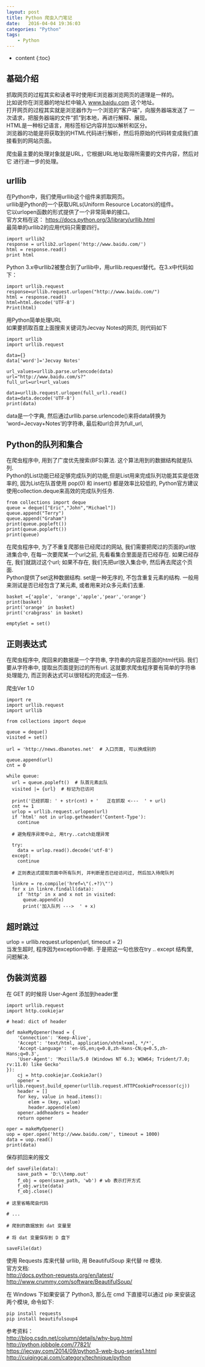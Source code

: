 ```yaml
---
layout: post
title: Python 爬虫入门笔记
date:   2016-04-04 19:36:03
categories: "Python"
tags: 
    - Python
---
```


* content
{:toc}

## 基础介绍

抓取网页的过程其实和读者平时使用IE浏览器浏览网页的道理是一样的。   
比如说你在浏览器的地址栏中输入    www.baidu.com    这个地址。   
打开网页的过程其实就是浏览器作为一个浏览的“客户端”，向服务器端发送了 一次请求，把服务器端的文件“抓”到本地，再进行解释、展现。   
HTML是一种标记语言，用标签标记内容并加以解析和区分。   
浏览器的功能是将获取到的HTML代码进行解析，然后将原始的代码转变成我们直接看到的网站页面。   

爬虫最主要的处理对象就是URL，它根据URL地址取得所需要的文件内容，然后对它 进行进一步的处理。   

## urllib

在Python中，我们使用urllib这个组件来抓取网页。   
urllib是Python的一个获取URLs(Uniform Resource Locators)的组件。   
它以urlopen函数的形式提供了一个非常简单的接口。   
官方文档在这： https://docs.python.org/3/library/urllib.html   
最简单的urllib2的应用代码只需要四行。   

	import urllib2  
	response = urllib2.urlopen('http://www.baidu.com/')  
	html = response.read()  
	print html  

Python 3.x中urllib2被整合到了urllib中，用urllib.request替代。在3.x中代码如下：   

	import urllib.request	 
	response=urllib.request.urlopen("http://www.baidu.com/")
	html = response.read()
	html=html.decode('UTF-8')
	Print(html)
	
用Python简单处理URL   
如果要抓取百度上面搜索关键词为Jecvay Notes的网页, 则代码如下   

	import urllib
	import urllib.request
	 
	data={}
	data['word']='Jecvay Notes'
	 
	url_values=urllib.parse.urlencode(data)
	url="http://www.baidu.com/s?"
	full_url=url+url_values
	 
	data=urllib.request.urlopen(full_url).read()
	data=data.decode('UTF-8')
	print(data)

data是一个字典, 然后通过urllib.parse.urlencode()来将data转换为 ‘word=Jecvay+Notes’的字符串, 最后和url合并为full_url,    

## Python的队列和集合

在爬虫程序中, 用到了广度优先搜索(BFS)算法. 这个算法用到的数据结构就是队列.   
Python的List功能已经足够完成队列的功能,但是List用来完成队列功能其实是低效率的, 因为List在队首使用 pop(0) 和 insert() 都是效率比较低的, Python官方建议使用collection.deque来高效的完成队列任务.   

	from collections import deque
	queue = deque(["Eric","John","Michael"])
	queue.append("Terry")
	queue.append("Graham")
	print(queue.popleft())
	print(queue.popleft())
	print(queue)

在爬虫程序中, 为了不重复爬那些已经爬过的网站, 我们需要把爬过的页面的url放进集合中, 在每一次要爬某一个url之前, 先看看集合里面是否已经存在. 如果已经存在, 我们就跳过这个url; 如果不存在, 我们先把url放入集合中, 然后再去爬这个页面.   
Python提供了set这种数据结构. set是一种无序的, 不包含重复元素的结构. 一般用来测试是否已经包含了某元素, 或者用来对众多元素们去重.    

	basket ={'apple', 'orange','apple','pear','orange'}
	print(basket)
	print('orange' in basket)
	print('crabgrass' in basket)

	emptySet = set()

## 正则表达式

在爬虫程序中, 爬回来的数据是一个字符串, 字符串的内容是页面的html代码. 我们要从字符串中, 提取出页面提到过的所有url. 这就要求爬虫程序要有简单的字符串处理能力, 而正则表达式可以很轻松的完成这一任务.   

爬虫Ver 1.0   

	import re
	import urllib.request
	import urllib
	 
	from collections import deque
	 
	queue = deque()
	visited = set()
	 
	url = 'http://news.dbanotes.net'  # 入口页面, 可以换成别的
	 
	queue.append(url)
	cnt = 0
	 
	while queue:
	  url = queue.popleft()  # 队首元素出队
	  visited |= {url}  # 标记为已访问
	 
	  print('已经抓取: ' + str(cnt) + '   正在抓取 <---  ' + url)
	  cnt += 1
	  urlop = urllib.request.urlopen(url)
	  if 'html' not in urlop.getheader('Content-Type'):
		continue
	 
	  # 避免程序异常中止, 用try..catch处理异常

	  try:
		data = urlop.read().decode('utf-8')
	  except:
		continue
	 
	  # 正则表达式提取页面中所有队列, 并判断是否已经访问过, 然后加入待爬队列

	  linkre = re.compile('href=\"(.+?)\"')
	  for x in linkre.findall(data):
		if 'http' in x and x not in visited:
		  queue.append(x)
		  print('加入队列 --->  ' + x)
		  
## 超时跳过

urlop = urllib.request.urlopen(url, timeout = 2)   
当发生超时, 程序因为exception中断. 于是把这一句也放在try .. except 结构里, 问题解决.   

## 伪装浏览器

在 GET 的时候将 User-Agent 添加到header里   

	import urllib.request
	import http.cookiejar
	 
	# head: dict of header

	def makeMyOpener(head = {
		'Connection': 'Keep-Alive',
		'Accept': 'text/html, application/xhtml+xml, */*',
		'Accept-Language': 'en-US,en;q=0.8,zh-Hans-CN;q=0.5,zh-Hans;q=0.3',
		'User-Agent': 'Mozilla/5.0 (Windows NT 6.3; WOW64; Trident/7.0; rv:11.0) like Gecko'
	}):
		cj = http.cookiejar.CookieJar()
		opener = urllib.request.build_opener(urllib.request.HTTPCookieProcessor(cj))
		header = []
		for key, value in head.items():
			elem = (key, value)
			header.append(elem)
		opener.addheaders = header
		return opener
	 
	oper = makeMyOpener()
	uop = oper.open('http://www.baidu.com/', timeout = 1000)
	data = uop.read()
	print(data)

保存抓回来的报文   

	def saveFile(data):
		save_path = 'D:\\temp.out'
		f_obj = open(save_path, 'wb') # wb 表示打开方式
		f_obj.write(data)
		f_obj.close()
	 
	# 这里省略爬虫代码

	# ...
	 
	# 爬到的数据放到 dat 变量里

	# 将 dat 变量保存到 D 盘下

	saveFile(dat)
	
使用 Requests 库来代替 urllib, 用 BeautifulSoup 来代替 re 模块.   
官方文档:   
http://docs.python-requests.org/en/latest/   
http://www.crummy.com/software/BeautifulSoup/   

在 Windows 下如果安装了 Python3, 那么在 cmd 下直接可以通过 pip 来安装这两个模块, 命令如下:   

	pip install requests
	pip install beautifulsoup4
	
参考资料：   
http://blog.csdn.net/column/details/why-bug.html   
http://python.jobbole.com/77821/   
https://jecvay.com/2014/09/python3-web-bug-series1.html   
http://cuiqingcai.com/category/technique/python